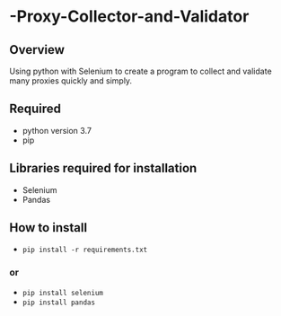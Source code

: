 # -Proxy-Collector-and-Validator
## Overview
Using python with Selenium to create a program to collect and validate many proxies quickly and simply.

## Required 
- python version 3.7
- pip

## Libraries required for installation
- Selenium
- Pandas

## How to install
- `pip install -r requirements.txt`
### or
- `pip install selenium`
- `pip install pandas`
